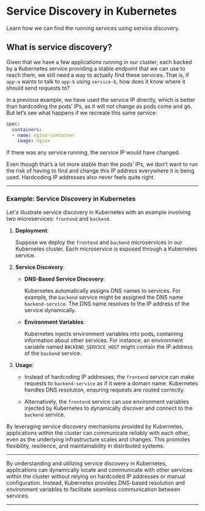 # Service Discovery in Kubernetes

Learn how we can find the running services using service discovery.

## What is service discovery?

Given that we have a few applications running in our cluster, each backed by a Kubernetes service providing a stable endpoint that we can use to reach them, we still need a way to actually find these services. That is, if `app-a` wants to talk to `app-b` using `service-b`, how does it know where it should send requests to?

In a previous example, we have used the service IP directly, which is better than hardcoding the pods’ IPs, as it will not change as pods come and go. But let’s see what happens if we recreate this same service:

```yaml
spec:
  containers:
  - name: nginx-container
    image: nginx
```

If there was any service running, the service IP would have changed.

Even though that’s a lot more stable than the pods’ IPs, we don’t want to run the risk of having to find and change this IP address everywhere it is being used. Hardcoding IP addresses also never feels quite right.

---

### Example: Service Discovery in Kubernetes

Let's illustrate service discovery in Kubernetes with an example involving two microservices: `frontend` and `backend`.

1. **Deployment**:
   
   Suppose we deploy the `frontend` and `backend` microservices in our Kubernetes cluster. Each microservice is exposed through a Kubernetes service.

2. **Service Discovery**:

   - **DNS-Based Service Discovery**:
   
     Kubernetes automatically assigns DNS names to services. For example, the `backend` service might be assigned the DNS name `backend-service`. The DNS name resolves to the IP address of the service dynamically.
   
   - **Environment Variables**:

     Kubernetes injects environment variables into pods, containing information about other services. For instance, an environment variable named `BACKEND_SERVICE_HOST` might contain the IP address of the `backend` service.

3. **Usage**:

   - Instead of hardcoding IP addresses, the `frontend` service can make requests to `backend-service` as if it were a domain name. Kubernetes handles DNS resolution, ensuring requests are routed correctly.
   
   - Alternatively, the `frontend` service can use environment variables injected by Kubernetes to dynamically discover and connect to the `backend` service.

By leveraging service discovery mechanisms provided by Kubernetes, applications within the cluster can communicate reliably with each other, even as the underlying infrastructure scales and changes. This promotes flexibility, resilience, and maintainability in distributed systems.

---

By understanding and utilizing service discovery in Kubernetes, applications can dynamically locate and communicate with other services within the cluster without relying on hardcoded IP addresses or manual configuration. Instead, Kubernetes provides DNS-based resolution and environment variables to facilitate seamless communication between services.

---

